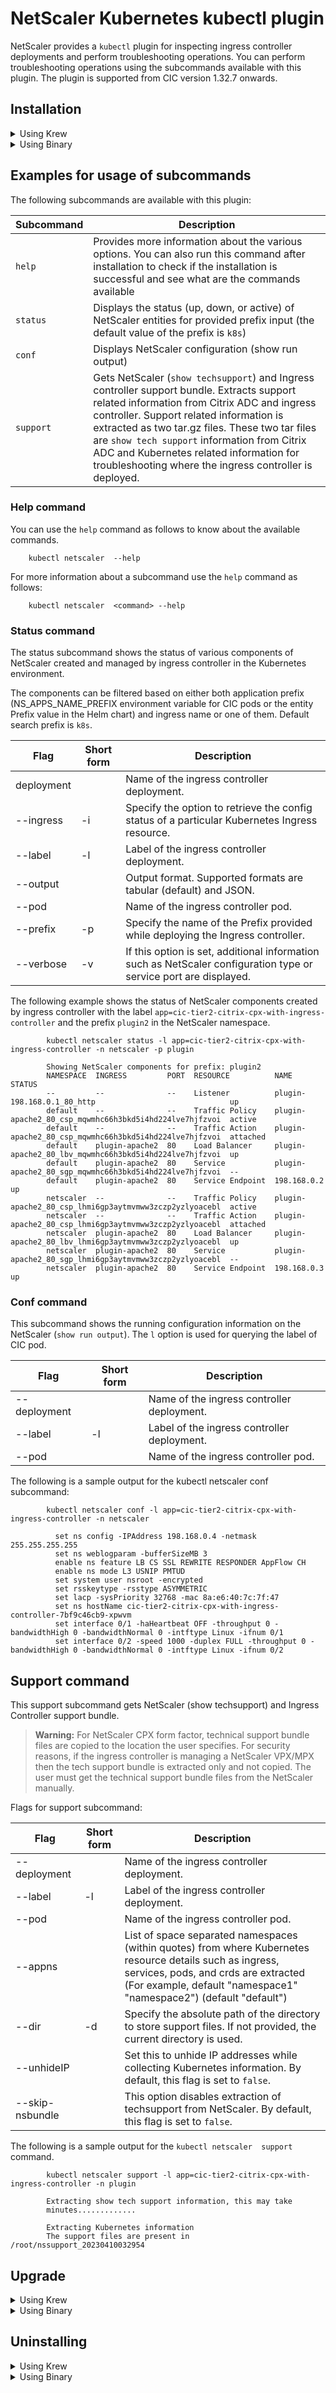 # NetScaler Kubernetes kubectl plugin

NetScaler provides a  `kubectl` plugin for inspecting ingress controller deployments and perform troubleshooting operations.
You can perform troubleshooting operations using the subcommands available with this plugin.
The plugin is supported from CIC version 1.32.7 onwards.

## Installation 
<details>
  <summary>Using Krew </summary>

### Installation using Krew

Krew helps you discover and install kubectl plugins on your machine. 

You require internet connectivity to you machine to carry out below steps.
Follow the [Krew Quickstart Guide](https://krew.sigs.k8s.io/docs/user-guide/quickstart/) for installation and setup of Krew.

&nbsp; i. [Install and set up](https://krew.sigs.k8s.io/docs/user-guide/setup/install/) Krew on your machine

&nbsp; ii. Download the plugin list:

```
        kubectl krew update
```

&nbsp; iii. Discover plugins available on Krew:

    ```          
        kubectl krew search netscaler
    ```
    ```
        NAME       DESCRIPTION                  INSTALLED
        netscaler  Inspect NetScaler Ingresses  no
    ```

&nbsp; iv. Install the plugin:

    ```
        kubectl krew install netscaler
    ```

> **Note:** For Mac, you need to enable [allow a developer app](https://support.apple.com/en-in/HT202491)

</details>
<details>
  <summary>Using Binary </summary>

### Installation using binary

> **Warning:**
 From version 2.0.0, It is recommended to use Krew plugin manager for installation and upgrade actvity. For disconnected machines, you can use the below method, but upgrades have to managed manually.

You can install the `kubectl` plugin by downloading it from the [NetScaler Modern Apps tool kit repository](https://github.com/netscaler/modern-apps-toolkit/releases) using curl as follows.


For Linux:

        curl -LO https://github.com/netscaler/modern-apps-toolkit/releases/download/v2.0.0-netscaler-plugin/netscaler-plugin_v2.0.0-netscaler-plugin_Linux_x86_64.tar.gz
        gunzip netscaler-plugin_v2.0.0-netscaler-plugin_Linux_x86_64.tar.gz
        tar -xvf netscaler-plugin_v2.0.0-netscaler-plugin_Linux_x86_64.tar
        chmod +x kubectl-netscaler
        sudo mv kubectl-netscaler /usr/local/bin/kubectl-netscaler

For Mac:

        curl -s -L https://github.com/netscaler/modern-apps-toolkit/releases/download/v2.0.0-netscaler-plugin/netscaler-plugin_v2.0.0-netscaler-plugin_Darwin_x86_64.tar.gz | tar xvz -
        chmod +x kubectl-netscaler
        sudo mv kubectl-netscaler /usr/local/bin/kubectl-netscaler

> **Note:** For Mac, you need to enable [allow a developer app](https://support.apple.com/en-in/HT202491)

For Windows:

        curl.exe -LO https://github.com/netscaler/modern-apps-toolkit/releases/download/v2.0.0-netscaler-plugin/netscaler-plugin_v2.0.0-netscaler-plugin_Windows_x86_64.zip | tar xvz
        

> **Note:** For Windows, you must set you `$PATH` variable to where kubectl-netscaler.exe file is extracted.

</details>

## Examples for usage of subcommands

The following subcommands are available with this plugin:

| Subcommand   | Description |
---------------| --------------
|  `help`      |   Provides more information about the various options. You can also run this command after installation to check if the installation is successful and see what are the commands available |
|  `status`     | Displays the status (up, down, or active) of NetScaler entities for provided prefix input (the default value of the prefix is `k8s`)|
|  `conf`   |  Displays NetScaler configuration (show run output) |
|  `support`  | Gets NetScaler (`show techsupport`) and Ingress controller support bundle.  Extracts support related information from Citrix ADC and ingress controller. Support related information is extracted as two tar.gz files. These two tar files are `show tech support` information from Citrix ADC and Kubernetes related information for troubleshooting where the ingress controller is deployed.|


### Help command

You can use the `help` command as follows to know about the available commands.

        kubectl netscaler  --help

For more information about a subcommand use the `help` command as follows:

        kubectl netscaler  <command> --help

### Status command

The status subcommand shows the status of various components of NetScaler created and
managed by ingress controller in the Kubernetes environment.

The components can be filtered based on either both application prefix (NS_APPS_NAME_PREFIX environment variable for CIC pods or the entity Prefix value in the Helm chart) and ingress name or one of them. Default search prefix is `k8s`.

| Flag      |Short form | Description |
|-----------|-----------|-------------|
|deployment |           | Name of the ingress controller deployment. |
|--ingress  | -i        | Specify the option to retrieve the config status of a particular Kubernetes Ingress resource.|
|--label    | -l |Label of the ingress controller deployment. |
|--output   |    |  Output format. Supported formats are tabular (default) and JSON. |
| --pod     |    | Name of the ingress controller pod.  |
|--prefix   | -p | Specify the name of the Prefix provided while deploying the Ingress controller.|
|--verbose  | -v | If this option is set, additional information such as NetScaler configuration type or service port are displayed.|

The following example shows the status of NetScaler components created by ingress controller with the label `app=cic-tier2-citrix-cpx-with-ingress-controller` and the prefix `plugin2` in the NetScaler namespace.

```
        kubectl netscaler status -l app=cic-tier2-citrix-cpx-with-ingress-controller -n netscaler -p plugin
```
```
        Showing NetScaler components for prefix: plugin2
        NAMESPACE  INGRESS         PORT  RESOURCE          NAME                                                    STATUS   
        --         --              --    Listener          plugin-198.168.0.1_80_http                              up       
        default    --              --    Traffic Policy    plugin-apache2_80_csp_mqwmhc66h3bkd5i4hd224lve7hjfzvoi  active   
        default    --              --    Traffic Action    plugin-apache2_80_csp_mqwmhc66h3bkd5i4hd224lve7hjfzvoi  attached 
        default    plugin-apache2  80    Load Balancer     plugin-apache2_80_lbv_mqwmhc66h3bkd5i4hd224lve7hjfzvoi  up       
        default    plugin-apache2  80    Service           plugin-apache2_80_sgp_mqwmhc66h3bkd5i4hd224lve7hjfzvoi  --       
        default    plugin-apache2  80    Service Endpoint  198.168.0.2                                             up       
        netscaler  --              --    Traffic Policy    plugin-apache2_80_csp_lhmi6gp3aytmvmww3zczp2yzlyoacebl  active   
        netscaler  --              --    Traffic Action    plugin-apache2_80_csp_lhmi6gp3aytmvmww3zczp2yzlyoacebl  attached 
        netscaler  plugin-apache2  80    Load Balancer     plugin-apache2_80_lbv_lhmi6gp3aytmvmww3zczp2yzlyoacebl  up       
        netscaler  plugin-apache2  80    Service           plugin-apache2_80_sgp_lhmi6gp3aytmvmww3zczp2yzlyoacebl  --       
        netscaler  plugin-apache2  80    Service Endpoint  198.168.0.3                                             up
```

### Conf command

This subcommand shows the running configuration information on the NetScaler (`show run output`).
The `l` option is used for querying the label of CIC pod.

| Flag        |Short form | Description |
|-----------  |-----------|-------------|
| --deployment|           | Name of the ingress controller deployment. |
| --label     | -l        | Label of the ingress controller deployment. |
| --pod       |           | Name of the ingress controller pod.  |

The following is a sample output for the kubectl netscaler conf subcommand:

```
        kubectl netscaler conf -l app=cic-tier2-citrix-cpx-with-ingress-controller -n netscaler
```
```
          set ns config -IPAddress 198.168.0.4 -netmask 255.255.255.255
          set ns weblogparam -bufferSizeMB 3
          enable ns feature LB CS SSL REWRITE RESPONDER AppFlow CH
          enable ns mode L3 USNIP PMTUD
          set system user nsroot -encrypted
          set rsskeytype -rsstype ASYMMETRIC
          set lacp -sysPriority 32768 -mac 8a:e6:40:7c:7f:47
          set ns hostName cic-tier2-citrix-cpx-with-ingress-controller-7bf9c46cb9-xpwvm
          set interface 0/1 -haHeartbeat OFF -throughput 0 -bandwidthHigh 0 -bandwidthNormal 0 -intftype Linux -ifnum 0/1
          set interface 0/2 -speed 1000 -duplex FULL -throughput 0 -bandwidthHigh 0 -bandwidthNormal 0 -intftype Linux -ifnum 0/2
```

## Support command

This support subcommand gets NetScaler (show techsupport) and Ingress Controller
support bundle.

> **Warning:**
 For NetScaler CPX form factor, technical support bundle files are copied to the location the user
specifies. For security reasons, if the ingress controller is managing a NetScaler VPX/MPX then the tech support bundle is extracted only and not copied. The user must get the technical support bundle files from the NetScaler manually.

Flags for support subcommand:

| Flag      |Short form | Description |
|-----------|-----------|-------------|
| --deployment|           | Name of the ingress controller deployment. |
|--label    | -l |Label of the ingress controller deployment. |
|--pod      |    | Name of the ingress controller pod.  |
| --appns   |     | List of space separated namespaces (within quotes) from where Kubernetes resource details such as ingress, services, pods, and crds are extracted (For example,  default "namespace1" "namespace2") (default "default")   |
| --dir|  -d| Specify the absolute path of the directory to store support files. If not provided, the current directory is used.|
|--unhideIP| | Set this to unhide IP addresses while collecting Kubernetes information. By default, this flag is set to `false`. |
|--skip-nsbundle| |This option disables extraction of techsupport from NetScaler. By default, this flag is set to `false`.|

The following is a sample output for the `kubectl netscaler  support` command.
```
        kubectl netscaler support -l app=cic-tier2-citrix-cpx-with-ingress-controller -n plugin
```

```
        Extracting show tech support information, this may take
        minutes.............

        Extracting Kubernetes information
        The support files are present in /root/nssupport_20230410032954
```
## Upgrade 
<details>
  <summary>Using Krew </summary>
To upgrade the plugin using Krew, run the below command:

```
    kubectl krew upgrade netscaler
```
</details>
<details>
  <summary>Using Binary </summary>

To update the plugin binary, manually find the version to be installed and reinstall the latest version using the [install steps](#installation).

</details>

## Uninstalling
<details>
  <summary>Using Krew </summary>
If the plugin was installed using Krew, uninstall it using the below command:

```
    kubectl krew uninstall netscaler
```
</details>
<details>
  <summary>Using Binary </summary>
If the binary was directly placed in your machine, remove the binary from `/usr/local/bin` directory:

```
    rm /usr/local/bin/kubectl-netscaler
```
</details>
